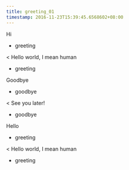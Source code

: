 ```yaml
---
title: greeting_01
timestamp: 2016-11-23T15:39:45.6568602+08:00
---
```


Hi
* greeting

< Hello world, I mean human
* greeting

Goodbye
* goodbye

< See you later!
* goodbye

Hello
* greeting

< Hello world, I mean human
* greeting
